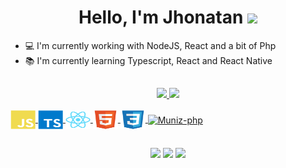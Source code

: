 <h1 align="center" >Hello, I'm Jhonatan  <img src="https://media.giphy.com/media/hvRJCLFzcasrR4ia7z/giphy.gif" width="30px"></h1>

- 💻 I'm currently working with NodeJS, React and a bit of Php
- 📚 I'm currently learning Typescript, React and React Native
##

<div align="center">
  <a href="https://github.com/munizzz1">
  <img height="180em" src="https://github-readme-stats.vercel.app/api/top-langs/?username=munizzz1&layout=compact&langs_count=5&theme=react&hide_border=true"/>
  <img height="180em" src="https://github-readme-stats.vercel.app/api?username=munizzz1&show_icons=true&theme=react&include_all_commits=true&count_private=true&hide_border=true"/>
</div>
  
<div style="display: inline_block"><br>
  <img align="center" alt="Muniz-Js" height="30" width="40" src="https://raw.githubusercontent.com/devicons/devicon/master/icons/javascript/javascript-plain.svg">
  <img align="center" alt="Muniz-Ts" height="30" width="40" src="https://raw.githubusercontent.com/devicons/devicon/master/icons/typescript/typescript-plain.svg">
  <img align="center" alt="Muniz-React" height="30" width="40" src="https://raw.githubusercontent.com/devicons/devicon/master/icons/react/react-original.svg">
  <img align="center" alt="Muniz-HTML" height="30" width="40" src="https://raw.githubusercontent.com/devicons/devicon/master/icons/html5/html5-original.svg">
  <img align="center" alt="Muniz-CSS" height="30" width="40" src="https://raw.githubusercontent.com/devicons/devicon/master/icons/css3/css3-original.svg">
  <img align="center" alt="Muniz-php" height="50" width="60" src="https://cdn.jsdelivr.net/gh/devicons/devicon/icons/php/php-plain.svg"/>
</div>

##
<div align="center">
  <a href="https://github.com/munizz1"><img src="https://img.shields.io/badge/-Github-%23333?style=for-the-badge&logo=github&logoColor=white" target="_blank"></a>  
  <a href="https://instagram.com/jhonatanmunizz" target="_blank"><img src="https://img.shields.io/badge/-Instagram-%23E4405F?style=for-the-badge&logo=instagram&logoColor=white"        target="_blank"></a>  
  <a href="https://www.linkedin.com/in/jhonatan-muniz-82a0b9bb/" target="_blank"><img src="https://img.shields.io/badge/-LinkedIn-%230077B5?style=for-the-badge&logo=linkedin&logoColor=white" target="_blank"></a>  
</div>

